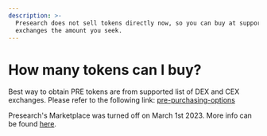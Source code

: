 ```yaml
---
description: >-
  Presearch does not sell tokens directly now, so you can buy at supported
  exchanges the amount you seek.
---
```


# How many tokens can I buy?

Best way to obtain PRE tokens are from supported list of  DEX and CEX exchanges. Please refer to the following link: [pre-purchasing-options](../pre-purchasing-options/ "mention")

Presearch's Marketplace was turned off on March 1st 2023. More info can be found [here](https://news.presearch.io/sunsetting-the-current-presearch-marketplace-b0483e08affa).
